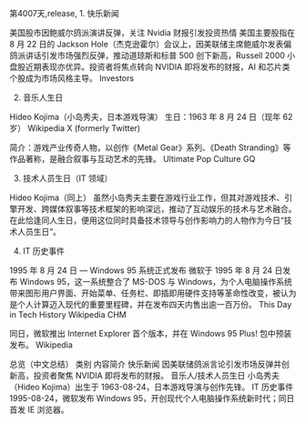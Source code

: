 第4007天,release, 1. 快乐新闻

美国股市因鲍威尔鸽派演讲反弹，关注 Nvidia 财报引发投资热情
美国主要股指在 8 月 22 日的 Jackson Hole（杰克逊霍尔）会议上，因美联储主席鲍威尔发表偏鸽派讲话引发市场强烈反弹，推动道琼斯和标普 500 创下新高，Russell 2000 小盘股近期表现亦优异。投资者将焦点转向 NVIDIA 即将发布的财报，AI 和芯片类个股成为市场风格主导。
Investors

2. 音乐人生日

Hideo Kojima（小岛秀夫，日本游戏导演）
生日：1963 年 8 月 24 日（现年 62 岁）
Wikipedia
X (formerly Twitter)

简介：游戏产业传奇人物，以创作《Metal Gear》系列、《Death Stranding》等作品著称，是融合叙事与互动艺术的先锋。
Ultimate Pop Culture
GQ

3. 技术人员生日（IT 领域）

Hideo Kojima（同上）
虽然小岛秀夫主要在游戏行业工作，但其对游戏技术、引擎开发、跨媒体叙事等技术框架的影响深远，推动了互动娱乐的技术与艺术融合。在此恰逢同人生日，便用这位同时具备技术领导与创作影响力的人物作为今日“技术人员生日”。

4. IT 历史事件

1995 年 8 月 24 日 — Windows 95 系统正式发布
微软于 1995 年 8 月 24 日发布 Windows 95，这一系统整合了 MS-DOS 与 Windows，为个人电脑操作系统带来图形用户界面、开始菜单、任务栏、即插即用硬件支持等革命性改变，被认为是个人计算迈入现代的重要里程碑，并在发布四天内售出逾一百万份。
This Day in Tech History
Wikipedia
CHM

同日，微软推出 Internet Explorer 首个版本，并在 Windows 95 Plus! 包中预装发布。
Wikipedia

总览（中文总结）
类别	内容简介
快乐新闻	因美联储鸽派言论引发市场反弹并创新高，投资者聚焦 NVIDIA 即将发布的财报。
音乐人/技术人员生日	小岛秀夫（Hideo Kojima）出生于 1963-08-24，日本游戏导演与创作先锋。
IT 历史事件	1995-08-24，微软发布 Windows 95，开创现代个人电脑操作系统新时代；同日首发 IE 浏览器。